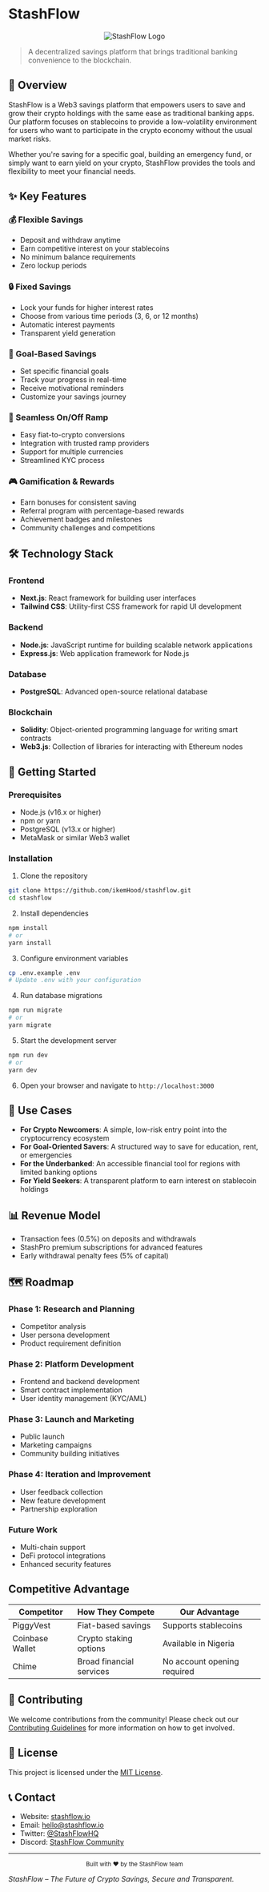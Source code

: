 # StashFlow

<p align="center">
  <img src="./frontend/public/assets/stashflow.svg" alt="StashFlow Logo" />
</p>

> A decentralized savings platform that brings traditional banking convenience to the blockchain.

## 📑 Overview

StashFlow is a Web3 savings platform that empowers users to save and grow their crypto holdings with the same ease as traditional banking apps. Our platform focuses on stablecoins to provide a low-volatility environment for users who want to participate in the crypto economy without the usual market risks.

Whether you're saving for a specific goal, building an emergency fund, or simply want to earn yield on your crypto, StashFlow provides the tools and flexibility to meet your financial needs.

## ✨ Key Features

### 💰 Flexible Savings
- Deposit and withdraw anytime
- Earn competitive interest on your stablecoins
- No minimum balance requirements
- Zero lockup periods

### 🔒 Fixed Savings
- Lock your funds for higher interest rates
- Choose from various time periods (3, 6, or 12 months)
- Automatic interest payments
- Transparent yield generation

### 🎯 Goal-Based Savings
- Set specific financial goals
- Track your progress in real-time
- Receive motivational reminders
- Customize your savings journey

### 💱 Seamless On/Off Ramp
- Easy fiat-to-crypto conversions
- Integration with trusted ramp providers
- Support for multiple currencies
- Streamlined KYC process

### 🎮 Gamification & Rewards
- Earn bonuses for consistent saving
- Referral program with percentage-based rewards
- Achievement badges and milestones
- Community challenges and competitions

## 🛠️ Technology Stack

### Frontend
- **Next.js**: React framework for building user interfaces
- **Tailwind CSS**: Utility-first CSS framework for rapid UI development

### Backend
- **Node.js**: JavaScript runtime for building scalable network applications
- **Express.js**: Web application framework for Node.js

### Database
- **PostgreSQL**: Advanced open-source relational database

### Blockchain
- **Solidity**: Object-oriented programming language for writing smart contracts
- **Web3.js**: Collection of libraries for interacting with Ethereum nodes

## 🚀 Getting Started

### Prerequisites
- Node.js (v16.x or higher)
- npm or yarn
- PostgreSQL (v13.x or higher)
- MetaMask or similar Web3 wallet

### Installation

1. Clone the repository
```bash
git clone https://github.com/ikemHood/stashflow.git
cd stashflow
```

2. Install dependencies
```bash
npm install
# or
yarn install
```

3. Configure environment variables
```bash
cp .env.example .env
# Update .env with your configuration
```

4. Run database migrations
```bash
npm run migrate
# or
yarn migrate
```

5. Start the development server
```bash
npm run dev
# or
yarn dev
```

6. Open your browser and navigate to `http://localhost:3000`

## 💼 Use Cases

- **For Crypto Newcomers**: A simple, low-risk entry point into the cryptocurrency ecosystem
- **For Goal-Oriented Savers**: A structured way to save for education, rent, or emergencies
- **For the Underbanked**: An accessible financial tool for regions with limited banking options
- **For Yield Seekers**: A transparent platform to earn interest on stablecoin holdings

## 📊 Revenue Model

- Transaction fees (0.5%) on deposits and withdrawals
- StashPro premium subscriptions for advanced features
- Early withdrawal penalty fees (5% of capital)

## 🗺️ Roadmap

### Phase 1: Research and Planning
- Competitor analysis
- User persona development
- Product requirement definition

### Phase 2: Platform Development
- Frontend and backend development
- Smart contract implementation
- User identity management (KYC/AML)

### Phase 3: Launch and Marketing
- Public launch
- Marketing campaigns
- Community building initiatives

### Phase 4: Iteration and Improvement
- User feedback collection
- New feature development
- Partnership exploration

### Future Work
- Multi-chain support
- DeFi protocol integrations
- Enhanced security features


## Competitive Advantage
| Competitor | How They Compete | Our Advantage |
|------------|----------------|--------------|
| PiggyVest | Fiat-based savings | Supports stablecoins |
| Coinbase Wallet | Crypto staking options | Available in Nigeria |
| Chime | Broad financial services | No account opening required |

## 🤝 Contributing

We welcome contributions from the community! Please check out our [Contributing Guidelines](CONTRIBUTING.md) for more information on how to get involved.

## 📝 License

This project is licensed under the [MIT License](LICENSE).

## 📞 Contact

- Website: [stashflow.io](https://stashflow.io)
- Email: hello@stashflow.io
- Twitter: [@StashFlowHQ](https://twitter.com/StashFlowHQ)
- Discord: [StashFlow Community](https://discord.gg/stashflow)

---

<p align="center">
  <sub>Built with ❤️ by the StashFlow team</sub>
</p>


_StashFlow – The Future of Crypto Savings, Secure and Transparent._


